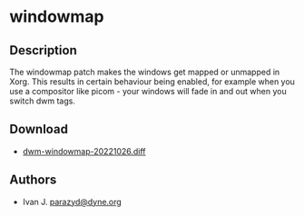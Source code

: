 windowmap
=========

Description
-----------

The windowmap patch makes the windows get mapped or unmapped in Xorg.
This results in certain behaviour being enabled, for example when you
use a compositor like picom - your windows will fade in and out when
you switch dwm tags.

Download
--------
* [dwm-windowmap-20221026.diff](dwm-windowmap-20221026.diff)

Authors
-------
* Ivan J. <parazyd@dyne.org>

